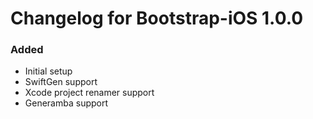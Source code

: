 # Changelog for Bootstrap-iOS 1.0.0
### Added
* Initial setup
* SwiftGen support
* Xcode project renamer support
* Generamba support
